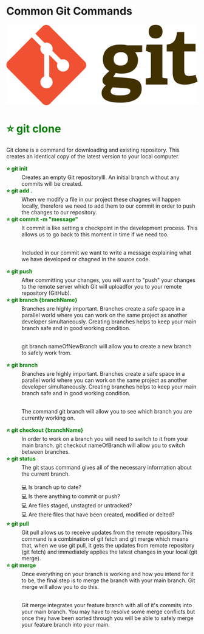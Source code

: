 # Common Git Commands 

<img src="./images/git.png" style="text-align:center;">

<dl>
 <h1 style="color:green; font-weight:bold;">⭐️ git clone</h1>
  <p>Git clone is a command for downloading and existing repository. This creates an identical copy of the latest version to your local computer.</p>

   <dt style="color:green;font-weight:bold;">⭐️ git init</dt>
  <dd>Creates an empty Git repositorylll. An initial branch without any commits will be created.</dd>

  <dt style="color:green;font-weight:bold;">⭐️ git add .</dt>
  <dd>When we modify a file in our project these chagnes will happen locally, therefore we need to add them to our commit in order to push the changes to our repository. </dd>

 <dt style="color:green;font-weight:bold;">⭐️ git commit -m "message"</dt>
  <dd>It commit is like setting a checkpoint in the development process. This allows us to go back to this moment in time if we need too.<br/><br/>
  
  Included in our commit we want to write a message explaining what we have developed or chagned in the source code.</dd>

   <dt style="color:green;font-weight:bold;">⭐️ git push</dt>
  <dd>After committing your changes, you will want to "push" your changes to the remote server which Git will uploadfor you to your remote repository (GitHub).</dd>

 <dt style="color:green;font-weight:bold;">⭐️ git branch {branchName}</dt>
  <dd>Branches are highly important. Branches create a safe space in a parallel world where you can work on the same project as another developer simultaneously. Creating branches helps to keep your main branch safe and in good working condition.<br/><br/>
  
  git branch nameOfNewBranch will allow you to create a new branch to safely work from.</dd>

   <dt style="color:green;font-weight:bold;">⭐️ git branch</dt>
  <dd>Branches are highly important. Branches create a safe space in a parallel world where you can work on the same project as another developer simultaneously. Creating branches helps to keep your main branch safe and in good working condition.<br/><br/>
  
  The command git branch will allow you to see which branch you are currently working on.  </dd>

  <dt style="color:green;font-weight:bold;">⭐️ git checkout {branchName}</dt>
  <dd>In order to work on a branch you will need to switch to it from your main branch. git checkout nameOfBranch will allow you to switch between branches.</dd>

   <dt style="color:green;font-weight:bold;">⭐️ git status</dt>
  <dd>The git staus command gives all of the necessary information about the current branch.<br/><br/>
  💻 Is branch up to date?<br/>
  💻 Is there anything to commit or push?<br/>
  💻 Are files staged, unstagted or untracked?<br/>
  💻 Are there files that have been created, modified or delted?<br/>
  </dd>

 <dt style="color:green;font-weight:bold;">⭐️ git pull</dt>
  <dd>Git pull allows us to receive updates from the remote repository.This command is a combination of git fetch and git merge which means that, when we use git pull, it gets the updates from remote repository (git fetch) and immediately applies the latest changes in your local (git merge).</dd>

 <dt style="color:green;font-weight:bold;">⭐️ git merge</dt>
  <dd>Once everything on your branch is working and how you intend for it to be, the final step is to merge the branch with your main branch. Git merge will allow you to do this.<br/><br/>

  Git merge integrates your feature branch with all of it's commits into your main branch. You may have to resolve some merge conflicts but once they have been sorted through you will be able to safely merge your feature branch into your main. 
  </dd>

</dl>